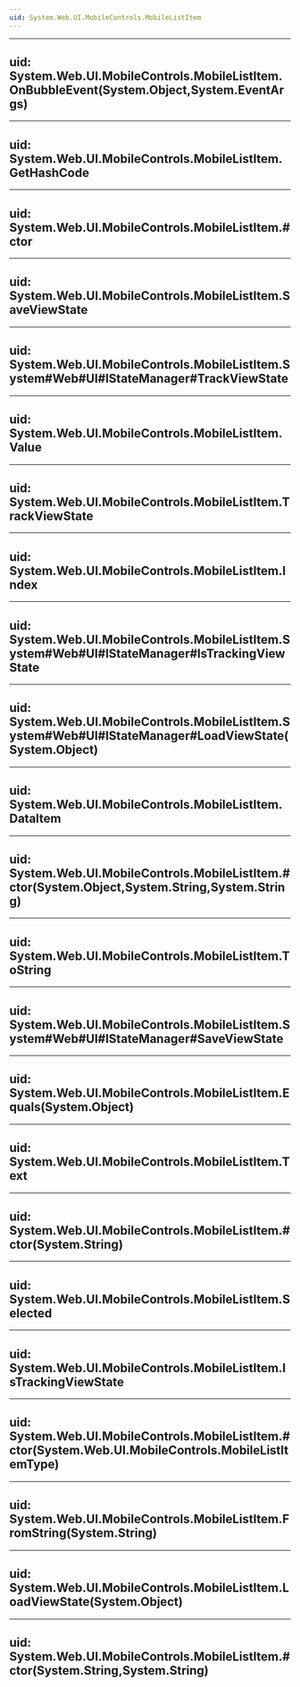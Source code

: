 ```yaml
---
uid: System.Web.UI.MobileControls.MobileListItem
---
```


---
uid: System.Web.UI.MobileControls.MobileListItem.OnBubbleEvent(System.Object,System.EventArgs)
---

---
uid: System.Web.UI.MobileControls.MobileListItem.GetHashCode
---

---
uid: System.Web.UI.MobileControls.MobileListItem.#ctor
---

---
uid: System.Web.UI.MobileControls.MobileListItem.SaveViewState
---

---
uid: System.Web.UI.MobileControls.MobileListItem.System#Web#UI#IStateManager#TrackViewState
---

---
uid: System.Web.UI.MobileControls.MobileListItem.Value
---

---
uid: System.Web.UI.MobileControls.MobileListItem.TrackViewState
---

---
uid: System.Web.UI.MobileControls.MobileListItem.Index
---

---
uid: System.Web.UI.MobileControls.MobileListItem.System#Web#UI#IStateManager#IsTrackingViewState
---

---
uid: System.Web.UI.MobileControls.MobileListItem.System#Web#UI#IStateManager#LoadViewState(System.Object)
---

---
uid: System.Web.UI.MobileControls.MobileListItem.DataItem
---

---
uid: System.Web.UI.MobileControls.MobileListItem.#ctor(System.Object,System.String,System.String)
---

---
uid: System.Web.UI.MobileControls.MobileListItem.ToString
---

---
uid: System.Web.UI.MobileControls.MobileListItem.System#Web#UI#IStateManager#SaveViewState
---

---
uid: System.Web.UI.MobileControls.MobileListItem.Equals(System.Object)
---

---
uid: System.Web.UI.MobileControls.MobileListItem.Text
---

---
uid: System.Web.UI.MobileControls.MobileListItem.#ctor(System.String)
---

---
uid: System.Web.UI.MobileControls.MobileListItem.Selected
---

---
uid: System.Web.UI.MobileControls.MobileListItem.IsTrackingViewState
---

---
uid: System.Web.UI.MobileControls.MobileListItem.#ctor(System.Web.UI.MobileControls.MobileListItemType)
---

---
uid: System.Web.UI.MobileControls.MobileListItem.FromString(System.String)
---

---
uid: System.Web.UI.MobileControls.MobileListItem.LoadViewState(System.Object)
---

---
uid: System.Web.UI.MobileControls.MobileListItem.#ctor(System.String,System.String)
---
